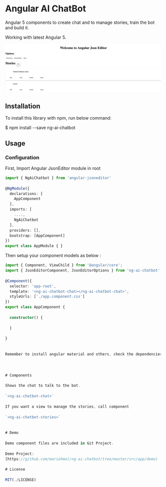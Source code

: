 # Angular AI ChatBot 

Angular 5 components to create chat and to manage stories, train the bot and build it.

Working with latest Angular 5. 

![Demo Image](/src/assets/print.png)

## Installation

To install this library with npm, run below command:

$ npm install --save ng-ai-chatbot

## Usage

### Configuration

First, Import Angular  JsonEditor module in root

```ts
import { NgAiChatbot } from 'angular-jsoneditor' 

@NgModule({
  declarations: [
    AppComponent
  ],
  imports: [
    ....,
    NgAiChatbot
  ],
  providers: [],
  bootstrap: [AppComponent]
})
export class AppModule { }
```
Then setup your component models as below :

```ts
import { Component, ViewChild } from '@angular/core';
import { JsonEditorComponent, JsonEditorOptions } from 'ng-ai-chatbot';

@Component({
  selector: 'app-root',
  template: '<ng-ai-chatbot-chat></ng-ai-chatbot-chat>',
  styleUrls: ['./app.component.css']
})
export class AppComponent {

  constructor() { 
   
  }

}


Remember to install angular material and others, check the dependencies:



# Components

Shows the chat to talk to the bot.

`<ng-ai-chatbot-chat>`

If you want a view to manage the stories, call component

`<ng-ai-chatbot-stories>`


# Demo

Demo component files are included in Git Project.

Demo Project:
[https://github.com/mariohmol/ng-ai-chatbot/tree/master/src/app/demo)

# License

MIT(./LICENSE)